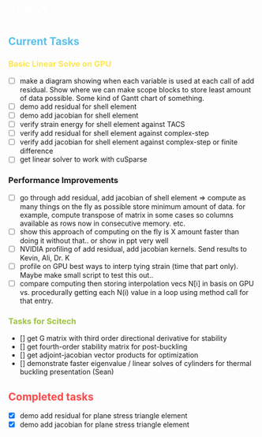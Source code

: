 # <span style="color:#ffffff">TODO</span>

## <span style="color:#5bc0eb">Current Tasks</span>

### <span style="color:#fde74c">Basic Linear Solve on GPU</span>
- [ ] make a diagram showing when each variable is used at each call of add residual. Show where we can make scope blocks to store least amount of data possible.
Some kind of Gantt chart of something.
- [ ] demo add residual for shell element
- [ ] demo add jacobian for shell element
- [ ] verify strain energy for shell element against TACS
- [ ] verify add residual for shell element against complex-step
- [ ] verify add jacobian for shell element against complex-step or finite difference
- [ ] get linear solver to work with cuSparse 

### Performance Improvements
- [ ] go through add residual, add jacobian of shell element => compute as many things on the fly as possible store minimum amount of data.
for example, compute transpose of matrix in some cases so columns available as rows now in consecutive memory. etc.
- [ ] show this approach of computing on the fly is X amount faster than doing it without that.. or show in ppt very well
- [ ] NVIDIA profiling of add residual, add jacobian kernels. Send results to Kevin, Ali, Dr. K
- [ ] profile on GPU best ways to interp tying strain (time that part only). Maybe make small script to test this out..
- [ ] compare computing then storing interpolation vecs N[i] in basis on GPU vs. procedurally getting each N(i) value in a loop using method call for that entry.

### <span style="color:#9bc53d">Tasks for Scitech</span>
- [] get G matrix with third order directional derivative for stability
- [] get fourth-order stability matrix for post-buckling
- [] get adjoint-jacobian vector products for optimization
- [] demonstrate faster eigenvalue / linear solves of cylinders for thermal buckling presentation (Sean)


## <span style="color:#fe4a49">Completed tasks</span>
- [x] demo add residual for plane stress triangle element
- [x] demo add jacobian for plane stress triangle element